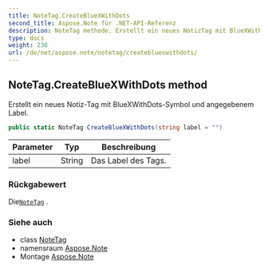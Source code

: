 ```yaml
---
title: NoteTag.CreateBlueXWithDots
second_title: Aspose.Note für .NET-API-Referenz
description: NoteTag methode. Erstellt ein neues NotizTag mit BlueXWithDotsSymbol und angegebenem Label.
type: docs
weight: 230
url: /de/net/aspose.note/notetag/createbluexwithdots/
---
```

## NoteTag.CreateBlueXWithDots method

Erstellt ein neues Notiz-Tag mit BlueXWithDots-Symbol und angegebenem Label.

```csharp
public static NoteTag CreateBlueXWithDots(string label = "")
```

| Parameter | Typ | Beschreibung |
| --- | --- | --- |
| label | String | Das Label des Tags. |

### Rückgabewert

Die[`NoteTag`](../) .

### Siehe auch

* class [NoteTag](../)
* namensraum [Aspose.Note](../../notetag/)
* Montage [Aspose.Note](../../../)


